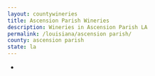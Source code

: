 ```yaml
---
layout: countywineries
title: Ascension Parish Wineries
description: Wineries in Ascension Parish LA
permalink: /louisiana/ascension parish/
county: ascension parish
state: la
---
```

-
